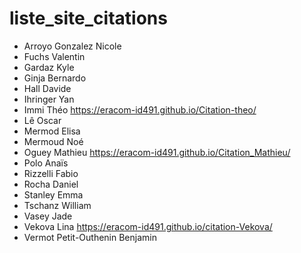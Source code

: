 # liste_site_citations

* Arroyo Gonzalez Nicole
* Fuchs Valentin
* Gardaz Kyle
* Ginja Bernardo
* Hall Davide
* Ihringer Yan
* Immi Théo https://eracom-id491.github.io/Citation-theo/
* Lê Oscar
* Mermod Elisa
* Mermoud Noé
* Oguey Mathieu https://eracom-id491.github.io/Citation_Mathieu/
* Polo Anaïs
* Rizzelli Fabio
* Rocha Daniel
* Stanley Emma
* Tschanz William
* Vasey Jade
* Vekova Lina https://eracom-id491.github.io/citation-Vekova/
* Vermot Petit-Outhenin Benjamin
